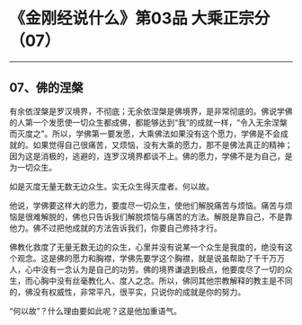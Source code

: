 # 《金刚经说什么》第03品 大乘正宗分（07）

------

## 07、佛的涅槃

有余依涅槃是罗汉境界，不彻底；无余依涅槃是佛境界，是非常彻底的。佛说学佛的人第一个发愿使一切众生都成佛，都能够达到“我”的成就一样，“令入无余涅槃而灭度之”。所以，学佛第一要发愿，大乘佛法如果没有这个愿力，学佛是不会成就的。如果觉得自己很痛苦，又烦恼，没有大乘的愿力，那不是佛法真正的精神；因为这是消极的，逃避的，连罗汉境界都谈不上。佛的愿力，学佛不是为自己，是为一切众生。

如是灭度无量无数无边众生。实无众生得灭度者。何以故。

他说，学佛要这样大的愿力，要度尽一切众生，使他们解脱痛苦与烦恼。痛苦与烦恼是很难解脱的，佛也只告诉我们解脱烦恼与痛苦的方法。解脱是靠自己，不是靠他力。佛不过把他成就的方法告诉我们，你要自己修持才行。

佛教化救度了无量无数无边的众生，心里并没有说某一个众生是我度的，绝没有这个观念。这是佛的愿力和胸襟，学佛先要学这个胸襟，就是说虽帮助了千千万万人，心中没有一念认为是自己的功劳。佛的境界谦退到极点，他要度尽了一切的众生，而心胸中没有丝毫教化人、度人之念。所以，佛同其他宗教解释的教主是不同的，佛没有权威性，非常平凡，很平实，只说你的成就是你的努力。

“何以故”？什么理由要如此呢？这是他加重语气。
